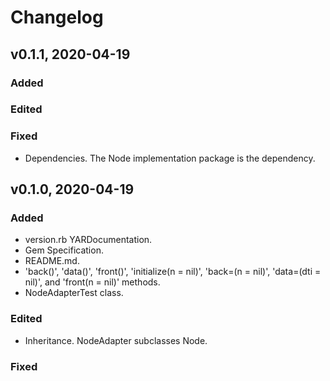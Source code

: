 # Changelog

## v0.1.1, 2020-04-19

### Added

### Edited

### Fixed

- Dependencies. The Node implementation package is the dependency.

## v0.1.0, 2020-04-19

### Added

- version.rb YARDocumentation.
- Gem Specification.
- README.md.
- 'back()', 'data()', 'front()', 'initialize(n = nil)', 'back=(n = nil)', 
'data=(dti = nil)', and 'front(n = nil)' methods.
- NodeAdapterTest class.

### Edited

- Inheritance. NodeAdapter subclasses Node.

### Fixed
